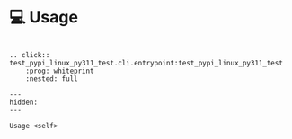 <!--
SPDX-FileCopyrightText: © 2024 Romain Brault <mail@romainbrault.com>

SPDX-License-Identifier: CC0-1.0
-->

# 💻 Usage

```{eval-rst}

.. click:: test_pypi_linux_py311_test.cli.entrypoint:test_pypi_linux_py311_test
    :prog: whiteprint
    :nested: full
```

```{toctree}
---
hidden:
---

Usage <self>
```

